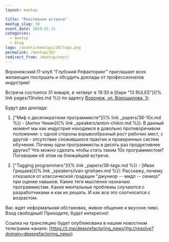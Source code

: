 ```yaml
---
layout: meetup

title: "Reactивная встреча"
meetup_slug: 38
event_date: 2019.01.31
categories:
  - meetup
  - blog
logo: /assets/meetups/38/logo.png
permalink: /meetup/38/
redirect_from: /meetup/next/
---
```


Воронежский IT-клуб “Глубокий Рефакторинг” приглашает всех желающих послушать и обсудить доклады от профессионалов индустрии!

Встреча состоится 31 января, в четверг в 19:30 в [баре "13 RULES"]({% link pages/13rules.md %}) по адресу [Воронеж, ул. Ворошилова, 1г](https://go.2gis.com/6mn3t).

Будут два доклада:

1. ["Миф о десятикратном программисте"]({% link _papers/38-10x.md %}) - [Антон Чикин]({% link _speakers/anton-chikin.md %}): В данный момент мы как индустрия находимся в довольно противоречивом положении: с одной стороны взрывообразный рост рабочих мест, с другой - отсутствие сложившихся практик и проверенных систем обучения. Почему одни программисты в десять раз продуктивнее других? Что можно сделать чтобы стать таким 10x программистом? Поговорим об этом на ближайшей встрече.

2. ["Tagging programmers"]({% link _papers/38-tags.md %}) - [Иван Гришаев]({% link _speakers/ivan-grishaev.md %}): Расскажу, почему отказался от классической градации "джуниор -- мидл -- сениор" при оценке навыков. Какие теги мысленно назначаю программистам. Какие ментальные проблемы случаются с разработчиками и как их решать. И как все это соотносится с возрастом.

Вас ждет неформальная обстановка, живое общение и вкусное пиво. Вход свободный! Приходите, будет интересно!

Ссылка на трансляцию будет опубликована в нашем новостном телеграмм-канале: [https://t.me/deeprefactoring_news](tg://resolve?domain=deeprefactoring_news)
